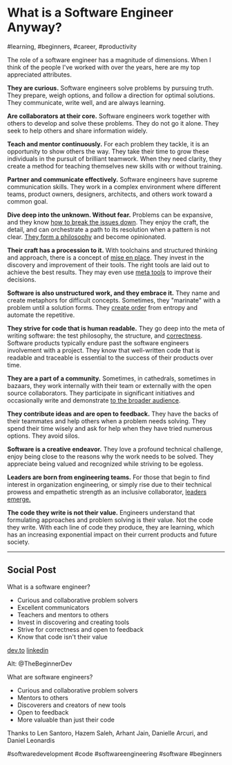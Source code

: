 # What is a Software Engineer Anyway?
#learning, #beginners, #career, #productivity

The role of a software engineer has a magnitude of dimensions. When I think of the people I've worked with over the years, here are my top appreciated attributes.

**They are curious.** Software engineers solve problems by pursuing truth. They prepare, weigh options, and follow a direction for optimal solutions. They communicate, write well, and are always learning.

**Are collaborators at their core.** Software engineers work together with others to develop and solve these problems. They do not go it alone. They seek to help others and share information widely.

**Teach and mentor continuously.** For each problem they tackle, it is an opportunity to show others the way. They take their time to grow these individuals in the pursuit of brilliant teamwork. When they need clarity, they create a method for teaching themselves new skills with or without training.

**Partner and communicate effectively.** Software engineers have supreme communication skills. They work in a complex environment where different teams, product owners, designers, architects, and others work toward a common goal.

**Dive deep into the unknown. Without fear.** Problems can be expansive, and they know [how to break the issues down](https://medium.com/@solidi/the-many-senses-of-software-engineering-aba9f289498c). They enjoy the craft, the detail, and can orchestrate a path to its resolution when a pattern is not clear. [They form a philosophy](https://medium.com/@solidi/in-software-philosophy-is-delegation-c786dd3a16cf) and become opinionated.

**Their craft has a procession to it.** With toolchains and structured thinking and approach, there is a concept of [mise en place](https://en.wikipedia.org/wiki/Mise_en_place). They invest in the discovery and improvement of their tools. The right tools are laid out to achieve the best results. They may even use [meta tools](https://untools.co/) to improve their decisions. 

**Software is also unstructured work, and they embrace it.** They name and create metaphors for difficult concepts. Sometimes, they "marinate" with a problem until a solution forms. They [create order](https://medium.com/hackernoon/software-is-unlike-construction-c0284ee4b723) from entropy and automate the repetitive.

**They strive for code that is human readable.** They go deep into the meta of writing software: the test philosophy, the structure, and [correctness](https://medium.com/hackernoon/meta-skills-of-a-software-engineer-bed411f6685e). Software products typically endure past the software engineers involvement with a project. They know that well-written code that is readable and traceable is essential to the success of their products over time.

**They are a part of a community.** Sometimes, in cathedrals, sometimes in bazaars, they work internally with their team or externally with the open source collaborators. They participate in significant initiatives and occasionally write and demonstrate [to the broader audience](https://dev.to/solidi/how-to-crush-your-next-team-demo-2bb5).

**They contribute ideas and are open to feedback.** They have the backs of their teammates and help others when a problem needs solving. They spend their time wisely and ask for help when they have tried numerous options. They avoid silos.

**Software is a creative endeavor.** They love a profound technical challenge, enjoy being close to the reasons why the work needs to be solved. They appreciate being valued and recognized while striving to be egoless.

**Leaders are born from engineering teams.** For those that begin to find interest in organization engineering, or simply rise due to their technical prowess and empathetic strength as an inclusive collaborator, [leaders emerge.](https://dev.to/solidi/what-is-a-tech-lead-anyway-483p)

**The code they write is not their value.** Engineers understand that formulating approaches and problem solving is their value. Not the code they write. With each line of code they produce, they are learning, which has an increasing exponential impact on their current products and future society.

---

## Social Post

What is a software engineer?

- Curious and collaborative problem solvers
- Excellent communicators
- Teachers and mentors to others
- Invest in discovering and creating tools
- Strive for correctness and open to feedback
- Know that code isn't their value

[dev.to](https://dev.to/solidi/what-is-a-software-engineer-anyway-3fb2)
[linkedin](https://www.linkedin.com/pulse/what-software-engineer-anyway-douglas-w-arcuri/)

Alt: @TheBeginnerDev

What are software engineers?

- Curious and collaborative problem solvers
- Mentors to others
- Discoverers and creators of new tools
- Open to feedback
- More valuable than just their code

Thanks to Len Santoro, Hazem Saleh, Arhant Jain, Danielle Arcuri, and Daniel Leonardis

#softwaredevelopment #code #softwareengineering #software #beginners

